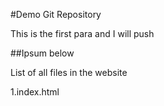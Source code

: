#Demo Git Repository

This is the first para
and I will push

##Ipsum below

List of all files in the website

1.index.html
